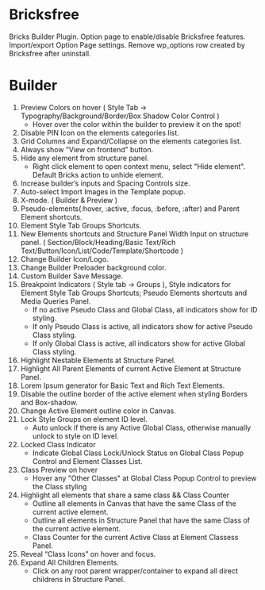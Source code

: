 # Bricksfree
Bricks Builder Plugin. Option page to enable/disable Bricksfree features. Import/export Option Page settings. Remove wp_options row created by Bricksfree after uninstall.

# Builder
1) Preview Colors on hover ( Style Tab -> Typography/Background/Border/Box Shadow Color Control )
   * Hover over the color within the builder to preview it on the spot!
2) Disable PIN Icon on the elements categories list.
3) Grid Columns and Expand/Collapse on the elements categories list.
4) Always show “View on frontend” button.
5) Hide any element from structure panel.
   * Right click element to open context menu, select "Hide element". Default Bricks action to unhide element.
6) Increase builder’s inputs and Spacing Controls size.
7) Auto-select Import Images in the Template popup.
8) X-mode. ( Builder & Preview )
9) Pseudo-elements(:hover, :active, :focus, :before, :after) and Parent Element shortcuts.
10) Element Style Tab Groups Shortcuts.
11) New Elements shortcuts and Structure Panel Width Input on structure panel. ( Section/Block/Heading/Basic Text/Rich Text/Button/Icon/List/Code/Template/Shortcode )
12) Change Builder Icon/Logo.
13) Change Builder Preloader background color.
14) Custom Builder Save Message.
15) Breakpoint Indicators ( Style tab -> Groups ), Style indicators for Element Style Tab Groups Shortcuts; Pseudo Elements shortcuts and Media Queries Panel.
    * If no active Pseudo Class and Global Class, all indicators show for ID styling.
    * If only Pseudo Class is active, all indicators show for active Pseudo Class styling.
    * If only Global Class is active, all indicators show for active Global Class styling.
16) Highlight Nestable Elements at Structure Panel.
17) Highlight All Parent Elements of current Active Element at Structure Panel.
18) Lorem Ipsum generator for Basic Text and Rich Text Elements.
19) Disable the outline border of the active element when styling Borders and Box-shadow.
20) Change Active Element outline color in Canvas.
21) Lock Style Groups on element ID level.
    * Auto unlock if there is any Active Global Class, otherwise manually unlock to style on ID level.
22) Locked Class Indicator
    * Indicate Global Class Lock/Unlock Status on Global Class Popup Control and Element Classes List.
23) Class Preview on hover
    * Hover any "Other Classes" at Global Class Popup Control to preview the Class styling
24) Highlight all elements that share a same class && Class Counter
    * Outline all elements in Canvas that have the same Class of the current active element.
    * Outline all elements in Structure Panel that have the same Class of the current active element.
    * Class Counter for the current Active Class at Element Classess Panel.
25) Reveal “Class Icons” on hover and focus.
26) Expand All Children Elements.
    * Click on any root parent wrapper/container to expand all direct childrens in Structure Panel.
